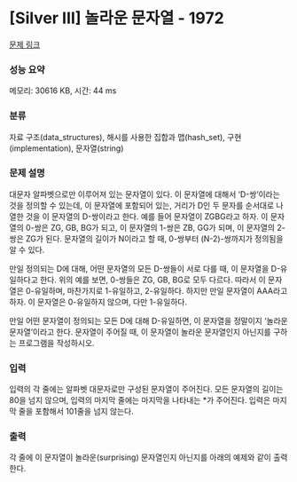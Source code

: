 # [Silver III] 놀라운 문자열 - 1972 

[문제 링크](https://www.acmicpc.net/problem/1972) 

### 성능 요약

메모리: 30616 KB, 시간: 44 ms

### 분류

자료 구조(data_structures), 해시를 사용한 집합과 맵(hash_set), 구현(implementation), 문자열(string)

### 문제 설명

<p>대문자 알파벳으로만 이루어져 있는 문자열이 있다. 이 문자열에 대해서 ‘D-쌍’이라는 것을 정의할 수 있는데, 이 문자열에 포함되어 있는, 거리가 D인 두 문자를 순서대로 나열한 것을 이 문자열의 D-쌍이라고 한다. 예를 들어 문자열이 ZGBG라고 하자. 이 문자열의 0-쌍은 ZG, GB, BG가 되고, 이 문자열의 1-쌍은 ZB, GG가 되며, 이 문자열의 2-쌍은 ZG가 된다. 문자열의 길이가 N이라고 할 때, 0-쌍부터 (N-2)-쌍까지가 정의됨을 알 수 있다.</p>

<p>만일 정의되는 D에 대해, 어떤 문자열의 모든 D-쌍들이 서로 다를 때, 이 문자열을 D-유일하다고 한다. 위의 예를 보면, 0-쌍들은 ZG, GB, BG로 모두 다르다. 따라서 이 문자열은 0-유일하며, 마찬가지로 1-유일하고, 2-유일하다. 하지만 만일 문자열이 AAA라고 하자. 이 문자열은 0-유일하지 않으며, 다만 1-유일하다.</p>

<p>만일 어떤 문자열이 정의되는 모든 D에 대해 D-유일하면, 이 문자열을 정말이지 ‘놀라운 문자열’이라고 한다. 문자열이 주어질 때, 이 문자열이 놀라운 문자열인지 아닌지를 구하는 프로그램을 작성하시오.</p>

### 입력 

 <p>입력의 각 줄에는 알파벳 대문자로만 구성된 문자열이 주어진다. 모든 문자열의 길이는 80을 넘지 않으며, 입력의 마지막 줄에는 마지막을 나타내는 *가 주어진다. 입력은 마지막 줄을 포함해서 101줄을 넘지 않는다.</p>

### 출력 

 <p>각 줄에 이 문자열이 놀라운(surprising) 문자열인지 아닌지를 아래의 예제와 같이 출력한다.</p>

